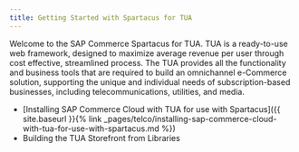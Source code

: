 ```yaml
---
title: Getting Started with Spartacus for TUA
---
```


Welcome to the SAP Commerce Spartacus for TUA. TUA is a ready-to-use web framework, designed to maximize average revenue per user through cost effective, streamlined process. The TUA provides all the functionality and business tools that are required to build an omnichannel e-Commerce solution, supporting the unique and individual needs of subscription-based businesses, including telecommunications, utilities, and media. 

- [Installing SAP Commerce Cloud with TUA for use with Spartacus]({{ site.baseurl }}{% link _pages/telco/installing-sap-commerce-cloud-with-tua-for-use-with-spartacus.md %})
- Building the TUA Storefront from Libraries
